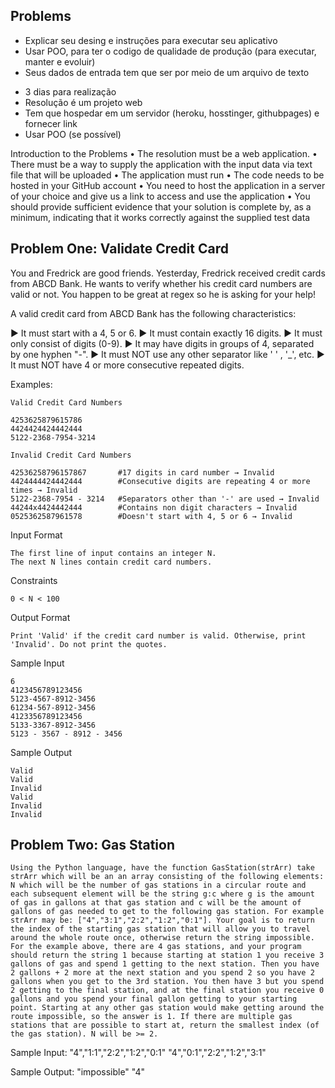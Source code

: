 ## Problems ##

- Explicar seu desing e instruções para executar seu aplicativo
- Usar POO, para ter o codigo de qualidade de produção (para executar, manter e evoluir)
- Seus dados de entrada tem que ser por meio de um arquivo de texto

* 3 dias para realização
* Resolução é um projeto web
* Tem que hospedar em um servidor (heroku, hosstinger, githubpages) e fornecer link
* Usar POO (se possível)

Introduction to the Problems
•   The resolution must be a web application.
•   There must be a way to supply the application with the input data via text file that will be uploaded
•   The application must run
•   The code needs to be hosted in your GitHub account
•   You need to host the application in a server of your choice and give us a link to access and use the application
•   You should provide sufficient evidence that your solution is complete by, as a minimum, indicating that it works correctly against the supplied test data


## Problem One: Validate Credit Card ##

You and Fredrick are good friends. Yesterday, Fredrick received credit cards from ABCD Bank. He wants to verify whether his credit card numbers are valid or not. You happen to be great at regex so he is asking for your help!

A valid credit card from ABCD Bank has the following characteristics: 

► It must start with a 4, 5 or 6. 
► It must contain exactly 16 digits. 
► It must only consist of digits (0-9). 
► It may have digits in groups of 4, separated by one hyphen "-". 
► It must NOT use any other separator like ' ' , '_', etc. 
► It must NOT have 4 or more consecutive repeated digits.

Examples:

    Valid Credit Card Numbers

    4253625879615786
    4424424424442444
    5122-2368-7954-3214

    Invalid Credit Card Numbers

    42536258796157867       #17 digits in card number → Invalid 
    4424444424442444        #Consecutive digits are repeating 4 or more times → Invalid
    5122-2368-7954 - 3214   #Separators other than '-' are used → Invalid
    44244x4424442444        #Contains non digit characters → Invalid
    0525362587961578        #Doesn't start with 4, 5 or 6 → Invalid
    
Input Format

    The first line of input contains an integer N. 
    The next N lines contain credit card numbers.


Constraints

    0 < N < 100

Output Format

    Print 'Valid' if the credit card number is valid. Otherwise, print 'Invalid'. Do not print the quotes.


Sample Input

    6
    4123456789123456
    5123-4567-8912-3456
    61234-567-8912-3456
    4123356789123456
    5133-3367-8912-3456
    5123 - 3567 - 8912 - 3456

Sample Output

    Valid
    Valid
    Invalid
    Valid
    Invalid
    Invalid

## Problem Two: Gas Station ##

    Using the Python language, have the function GasStation(strArr) take strArr which will be an an array consisting of the following elements: N which will be the number of gas stations in a circular route and each subsequent element will be the string g:c where g is the amount of gas in gallons at that gas station and c will be the amount of gallons of gas needed to get to the following gas station. For example strArr may be: ["4","3:1","2:2","1:2","0:1"]. Your goal is to return the index of the starting gas station that will allow you to travel around the whole route once, otherwise return the string impossible. For the example above, there are 4 gas stations, and your program should return the string 1 because starting at station 1 you receive 3 gallons of gas and spend 1 getting to the next station. Then you have 2 gallons + 2 more at the next station and you spend 2 so you have 2 gallons when you get to the 3rd station. You then have 3 but you spend 2 getting to the final station, and at the final station you receive 0 gallons and you spend your final gallon getting to your starting point. Starting at any other gas station would make getting around the route impossible, so the answer is 1. If there are multiple gas stations that are possible to start at, return the smallest index (of the gas station). N will be >= 2.


Sample Input:
    "4","1:1","2:2","1:2","0:1"
    "4","0:1","2:2","1:2","3:1"

Sample Output:
    "impossible"
    "4"